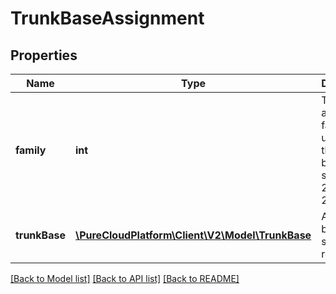 # TrunkBaseAssignment

## Properties
Name | Type | Description | Notes
------------ | ------------- | ------------- | -------------
**family** | **int** | The address family to use with the trunk base settings. 2&#x3D;IPv4, 23&#x3D;IPv6 | [optional] 
**trunkBase** | [**\PureCloudPlatform\Client\V2\Model\TrunkBase**](TrunkBase.md) | A trunk base settings reference. | [optional] 

[[Back to Model list]](../README.md#documentation-for-models) [[Back to API list]](../README.md#documentation-for-api-endpoints) [[Back to README]](../README.md)


